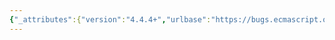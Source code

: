 ```yaml
---
{"_attributes":{"version":"4.4.4+","urlbase":"https://bugs.ecmascript.org/","maintainer":"dherman@mozilla.com"},"bug":{"bug_id":3161,"creation_ts":"2014-08-29 23:04:00 -0700","short_desc":"The robots.txt of this site should allow Search Engines to index bug pages","delta_ts":"2014-09-20 12:41:26 -0700","product":"TC39 Infrastructure","component":"bugzilla","version":"unspecified","rep_platform":"All","op_sys":"All","bug_status":"CONFIRMED","priority":"Normal","bug_severity":"enhancement","everconfirmed":true,"reporter":{"uid":"446240525","name":"ziyunfei"},"assigned_to":{"uid":"dherman","name":"Dave Herman"},"cc":"princexcess69","long_desc":[{"commentid":10020,"comment_count":0,"who":{"uid":"446240525","name":"ziyunfei"},"bug_when":"2014-08-29 23:04:32 -0700"},{"commentid":10021,"comment_count":1,"who":{"uid":"446240525","name":"ziyunfei"},"bug_when":"2014-08-29 23:21:11 -0700","thetext":"We should add \"Allow: /show_bug.cgi\" to https://bugs.ecmascript.org/robots.txt.\n\nhttps://www.google.com/search?q=site%3Ahttps%3A%2F%2Fbugs.ecmascript.org%2F"}]}}
---
```


